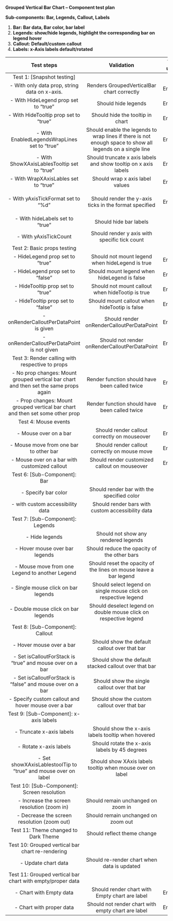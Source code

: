 **Grouped Vertical Bar Chart – Component test plan**

**Sub-components: Bar, Legends, Callout, Labels**

1. **Bar: Bar data, Bar color, bar label**
1. **Legends: show/hide legends, highlight the corresponding bar on legend hover**
1. **Callout: Default/custom callout**
1. **Labels: x-Axis labels default/rotated**

|                                    **Test steps**                                     |                                              **Validation**                                               | **Tool used** |
| :-----------------------------------------------------------------------------------: | :-------------------------------------------------------------------------------------------------------: | :-----------: |
|                              Test 1: [Snapshot testing]                               |                                                                                                           |               |
|                     - With only data prop, string data on x-axis.                     |                                Renders GroupedVerticalBar chart correctly                                 |    Enzyme     |
|                         - With HideLegend prop set to “true”                          |                                            Should hide legends                                            |    Enzyme     |
|                         - With HideTooltip prop set to “true”                         |                                     Should hide the tooltip in chart                                      |    Enzyme     |
|                     - With EnabledLegendsWrapLines set to “true”                      | Should enable the legends to wrap lines if there is not enough space to show all legends on a single line |    Enzyme     |
|                      - With ShowXAxisLablesTooltip set to “true”                      |                      Should truncate x axis labels and show tooltip on x axis labels                      |    Enzyme     |
|                         - With WrapXAxisLables set to “true”                          |                                      Should wrap x axis label values                                      |    Enzyme     |
|                          - With yAxisTickFormat set to “%d”                           |                   <p>Should render the y-axis ticks in the format specified</p><p></p>                    |    Enzyme     |
|                            - With hideLabels set to “true”                            |                                          Should hide bar labels                                           |      RTL      |
|                                 - With yAxisTickCount                                 |                               Should render y axis with specific tick count                               |      RTL      |
|                              Test 2: Basic props testing                              |                                                                                                           |               |
|                            - HideLegend prop set to “true”                            |                              Should not mount legend when hideLegend is true                              |    Enzyme     |
|                           - HideLegend prop set to “false”                            |                               Should mount legend when hideLegend is false                                |    Enzyme     |
|                           - HideTooltip prop set to “true”                            |                             Should not mount callout when hideTootip is true                              |    Enzyme     |
|                           - HideTooltip prop set to “false”                           |                               Should mount callout when hideTootip is false                               |    Enzyme     |
|                        - onRenderCalloutPerDataPoint is given                         |                                 Should render onRenderCalloutPerDataPoint                                 |    Enzyme     |
|                      - onRenderCalloutPerDataPoint is not given                       |                               Should not render onRenderCalloutPerDataPoint                               |    Enzyme     |
|                    Test 3: Render calling with respective to props                    |                                                                                                           |               |
| - No prop changes: Mount grouped vertical bar chart and then set the same props again |                               Render function should have been called twice                               |    Enzyme     |
|     - Prop changes: Mount grouped vertical bar chart and then set some other prop     |                               Render function should have been called twice                               |    Enzyme     |
|                                 Test 4: Mouse events                                  |                                                                                                           |               |
|                                 - Mouse over on a bar                                 |                               Should render callout correctly on mouseover                                |    Enzyme     |
|                        - Mouse move from one bar to other bar                         |                               Should render callout correctly on mouse move                               |    Enzyme     |
|                     - Mouse over on a bar with customized callout                     |                               Should render customized callout on mouseover                               |    Enzyme     |
|                             Test 6: [Sub-Component]: Bar                              |                                                                                                           |               |
|                                  - Specify bar color                                  |                                Should render bar with the specified color                                 |      RTL      |
|                           - with custom accessibility data                            |                             Should render bars with custom accessibility data                             |      RTL      |
|                           Test 7: [Sub-Component]: Legends                            |                                                                                                           |               |
|                                    - Hide legends                                     |                                   Should not show any rendered legends                                    |      RTL      |
|                            - Hover mouse over bar legends                             |                                Should reduce the opacity of the other bars                                |      RTL      |
|                    - Mouse move from one Legend to another Legend                     |                     Should reset the opacity of the lines on mouse leave a bar legend                     |      RTL      |
|                          - Single mouse click on bar legends                          |                      Should select legend on single mouse click on respective legend                      |      RTL      |
|                          - Double mouse click on bar legends                          |                     Should deselect legend on double mouse click on respective legend                     |      RTL      |
|                           Test 8: [Sub-Component]: Callout                            |                                                                                                           |               |
|                               - Hover mouse over a bar                                |                               Should show the default callout over that bar                               |      RTL      |
|               - Set isCalloutForStack is “true” and mouse over on a bar               |                           Should show the default stacked callout over that bar                           |      RTL      |
|              - Set isCalloutForStack is “false” and mouse over on a bar               |                               Should show the single callout over that bar                                |      RTL      |
|                  - Specify custom callout and hover mouse over a bar                  |                               Should show the custom callout over that bar                                |      RTL      |
|                        Test 9: [Sub-Component]: x-axis labels                         |                                                                                                           |               |
|                               - Truncate x-axis labels                                |                            Should show the x-axis labels tooltip when hovered                             |      RTL      |
|                                - Rotate x-axis labels                                 |                               Should rotate the x-axis labels by 45 degrees                               |      RTL      |
|            - Set showXAxisLablestoolTip to “true” and mouse over on label             |                         Should show XAxis labels tooltip when mouse over on label                         |      RTL      |
|                      Test 10: [Sub-Component]: Screen resolution                      |                                                                                                           |               |
|                      - Increase the screen resolution (zoom in)                       |                                    Should remain unchanged on zoom in                                     |      RTL      |
|                      - Decrease the screen resolution (zoom out)                      |                                    Should remain unchanged on zoom out                                    |      RTL      |
|                         Test 11: Theme changed to Dark Theme                          |                                        Should reflect theme change                                        |      RTL      |
|                   Test 10: Grouped vertical bar chart re-rendering                    |                                                                                                           |               |
|                                  - Update chart data                                  |                                Should re-render chart when data is updated                                |      RTL      |
|              Test 11: Grouped vertical bar chart with empty/proper data               |                                                                                                           |               |
|                                - Chart with Empty data                                |                              Should render chart with Empty chart are label                               |    Enzyme     |
|                               - Chart with proper data                                |                            Should not render chart with empty chart are label                             |    Enzyme     |
